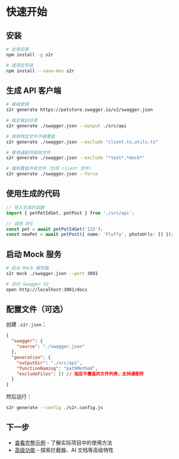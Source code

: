 # 快速开始

## 安装

```bash
# 全局安装
npm install -g s2r

# 或项目安装
npm install --save-dev s2r
```

## 生成 API 客户端

```bash
# 基础使用
s2r generate https://petstore.swagger.io/v2/swagger.json

# 指定输出目录
s2r generate ./swagger.json --output ./src/api

# 排除特定文件不被覆盖
s2r generate ./swagger.json --exclude "client.ts,utils.ts"

# 使用通配符排除文件
s2r generate ./swagger.json --exclude "*test*,*mock*"

# 强制覆盖所有文件（包括 client 文件）
s2r generate ./swagger.json --force
```

## 使用生成的代码

```typescript
// 导入生成的函数
import { petPetIdGet, petPost } from './src/api';

// 调用 API
const pet = await petPetIdGet('123');
const newPet = await petPost({ name: 'Fluffy', photoUrls: [] });
```

## 启动 Mock 服务

```bash
# 启动 Mock 服务器
s2r mock ./swagger.json --port 3001

# 访问 Swagger UI
open http://localhost:3001/docs
```

## 配置文件（可选）

创建 `.s2r.json`：

```json
{
  "swagger": {
    "source": "./swagger.json"
  },
  "generation": {
    "outputDir": "./src/api",
    "functionNaming": "pathMethod",
    "excludeFiles": [] // 指定不覆盖的文件列表，支持通配符
  }
}
```

然后运行：

```bash
s2r generate --config ./s2r.config.js
```

## 下一步

- [查看完整示例](./example) - 了解实际项目中的使用方法
- [高级功能](./advanced) - 探索拦截器、AI 文档等高级特性